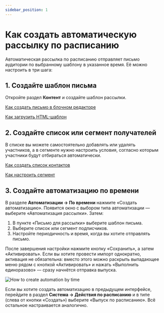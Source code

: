 ```yaml
---
sidebar_position: 1
---
```


# Как создать автоматическую рассылку по расписанию

Автоматическая рассылка по расписанию отправляет письмо аудитории по выбранному шаблону в указанное время. Её можно настроить в три шага:

##  1. Создайте шаблон письма
Откройте раздел **Контент** и создайте шаблон рассылки.

[Как создать письмо в блочном редакторе](/docs/email-campaigns/create-your-campaign/drag-and-drop-editor.md)

[Как загрузить HTML-шаблон](/docs/email-campaigns/create-your-campaign/how-to-upload-html-template.md)

## 2. Создайте список или сегмент получателей
В списке вы можете самостоятельно добавлять или удалять участников, а в сегменте нужно настроить условия, согласно которым участники будут отбираться автоматически.

[Как создать список контактов](/docs/subscribers/lists-and-segments/what-is-list.md)

[Как настроить сегмент](/docs/subscribers/lists-and-segments/what-is-segment.md)

## 3. Создайте автоматизацию по времени
В разделе **Автоматизации → По времени** нажмите «Создать автоматизацию». Появится окно с выбором типа автоматизации — выберите «Автоматизация рассылки». Затем:
1. В пункте «Письмо для рассылки» выберите шаблон письма.
2. Выберите список или сегмент подписчиков.
3. Настройте периодичность и время, когда вы хотите отправлять письмо.

После завершения настройки нажмите кнопку «Сохранить», а затем «Активировать». Если вы хотите провести импорт однократно, активация не обязательна: вместо этого можно раскрыть выпадающее меню рядом с кнопкой «Активировать» и нажать «Выполнить единоразово» — сразу начнётся отправка выпуска.

![How to create automation by time](/img/automations/automations-by-time/how-to-create-automation-by-time/how-to-create-automation-by-time.gif) <br/>

Если вы хотите создать автоматизацию в предыдущем интерфейсе, перейдите в раздел **Система → Действия по расписанию** и в типе (слева от кнопки «Создать») выберите «Выпуск по расписанию». Всё остальное настраивается аналогично.